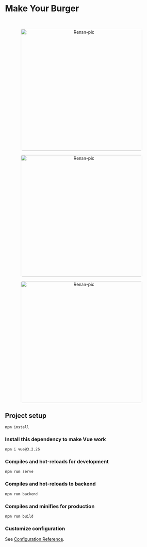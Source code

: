 
# Make Your Burger

<br>
<p align="center">
<img align="rigth" alt="Renan-pic" height="400" style="border-radius:5px;" src="https://github.com/renanacosta/renanacosta/assets/36648528/1dd9552f-b957-4e4b-9d42-e35d5b2bdbdf">
</p>
<p align="center">
<img align="rigth" alt="Renan-pic" height="400" style="border-radius:5px;" src="https://github.com/renanacosta/renanacosta/assets/36648528/d9d8e608-1503-4409-aff8-f59be899394a">
</p>
<p align="center">
<img align="rigth" alt="Renan-pic" height="400" style="border-radius:5px;" src="https://github.com/renanacosta/renanacosta/assets/36648528/3fbceb5c-db1b-40b3-b985-a1840a25fba0">
</p>

## Project setup
```
npm install
```

### Install this dependency to make Vue work
```
npm i vue@3.2.26
```

### Compiles and hot-reloads for development
```
npm run serve
```

### Compiles and hot-reloads to backend
```
npm run backend
```

### Compiles and minifies for production
```
npm run build
```

### Customize configuration
See [Configuration Reference](https://cli.vuejs.org/config/).

